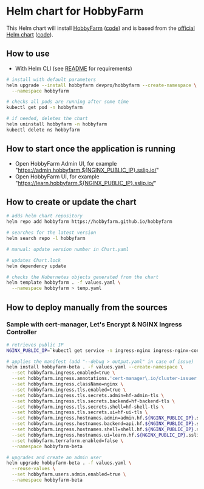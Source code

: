 # Helm chart for HobbyFarm

This Helm chart will install [HobbyFarm](https://hobbyfarm.github.io/) ([code](https://github.com/hobbyfarm))
and is based from the [official Helm chart](https://hobbyfarm.github.io/hobbyfarm/) ([code](https://github.com/hobbyfarm/hobbyfarm)).

## How to use

- With Helm CLI (see [README](../../README.md#from-helm-cli) for requirements)

```bash
# install with default parameters
helm upgrade --install hobbyfarm devpro/hobbyfarm --create-namespace \
  --namespace hobbyfarm

# checks all pods are running after some time
kubectl get pod -n hobbyfarm

# if needed, deletes the chart
helm uninstall hobbyfarm -n hobbyfarm
kubectl delete ns hobbyfarm
```

## How to start once the application is running

- Open HobbyFarm Admin UI, for example "https://admin.hobbyfarm.${NGINX_PUBLIC_IP}.sslip.io/"
- Open HobbyFarm UI, for example "https://learn.hobbyfarm.${NGINX_PUBLIC_IP}.sslip.io/"

## How to create or update the chart

```bash
# adds helm chart repository
helm repo add hobbyfarm https://hobbyfarm.github.io/hobbyfarm

# searches for the latest version
helm search repo -l hobbyfarm

# manual: update version number in Chart.yaml

# updates Chart.lock
helm dependency update

# checks the Kubernetes objects generated from the chart
helm template hobbyfarm . -f values.yaml \
  --namespace hobbyfarm > temp.yaml
```

## How to deploy manually from the sources

### Sample with cert-manager, Let's Encrypt & NGINX Ingress Controller

```bash
# retrieves public IP
NGINX_PUBLIC_IP=`kubectl get service -n ingress-nginx ingress-nginx-controller --output jsonpath='{.status.loadBalancer.ingress[0].ip}'`

# applies the manifest (add "--debug > output.yaml" in case of issue)
helm install hobbyfarm-beta . -f values.yaml --create-namespace \
  --set hobbyfarm.ingress.enabled=true \
  --set hobbyfarm.ingress.annotations.'cert-manager\.io/cluster-issuer'=letsencrypt-prod \
  --set hobbyfarm.ingress.className=nginx \
  --set hobbyfarm.ingress.tls.enabled=true \
  --set hobbyfarm.ingress.tls.secrets.admin=hf-admin-tls \
  --set hobbyfarm.ingress.tls.secrets.backend=hf-backend-tls \
  --set hobbyfarm.ingress.tls.secrets.shell=hf-shell-tls \
  --set hobbyfarm.ingress.tls.secrets.ui=hf-ui-tls \
  --set hobbyfarm.ingress.hostnames.admin=admin.hf.${NGINX_PUBLIC_IP}.sslip.io \
  --set hobbyfarm.ingress.hostnames.backend=api.hf.${NGINX_PUBLIC_IP}.sslip.io \
  --set hobbyfarm.ingress.hostnames.shell=shell.hf.${NGINX_PUBLIC_IP}.sslip.io \
  --set hobbyfarm.ingress.hostnames.ui=learn.hf.${NGINX_PUBLIC_IP}.sslip.io \
  --set hobbyfarm.terraform.enabled=false \
  --namespace hobbyfarm-beta

# upgrades and create an admin user
helm upgrade hobbyfarm-beta . -f values.yaml \
  --reuse-values \
  --set hobbyfarm.users.admin.enabled=true \
  --namespace hobbyfarm-beta
```
